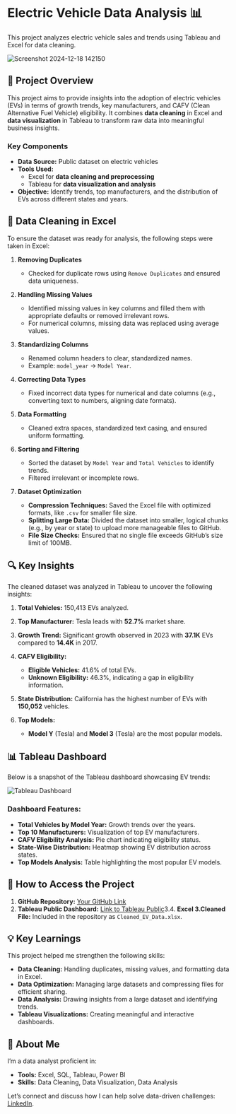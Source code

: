 # Electric Vehicle Data Analysis 📊  
This project analyzes electric vehicle sales and trends using Tableau and Excel for data cleaning.  

![Screenshot 2024-12-18 142150](https://github.com/user-attachments/assets/0ba1691c-2a21-4759-84a1-908bdddd43d5)

## 📌 Project Overview  
This project aims to provide insights into the adoption of electric vehicles (EVs) in terms of growth trends, key manufacturers, and CAFV (Clean Alternative Fuel Vehicle) eligibility. It combines **data cleaning** in Excel and **data visualization** in Tableau to transform raw data into meaningful business insights.

### Key Components  
- **Data Source:** Public dataset on electric vehicles  
- **Tools Used:**  
   - Excel for **data cleaning and preprocessing**  
   - Tableau for **data visualization and analysis**  
- **Objective:** Identify trends, top manufacturers, and the distribution of EVs across different states and years.  

## 🔧 Data Cleaning in Excel  
To ensure the dataset was ready for analysis, the following steps were taken in Excel:

1. **Removing Duplicates**  
   - Checked for duplicate rows using `Remove Duplicates` and ensured data uniqueness.

2. **Handling Missing Values**  
   - Identified missing values in key columns and filled them with appropriate defaults or removed irrelevant rows.
   - For numerical columns, missing data was replaced using average values.

3. **Standardizing Columns**  
   - Renamed column headers to clear, standardized names.
   - Example: `model_year` -> `Model Year`.

4. **Correcting Data Types**  
   - Fixed incorrect data types for numerical and date columns (e.g., converting text to numbers, aligning date formats).

5. **Data Formatting**  
   - Cleaned extra spaces, standardized text casing, and ensured uniform formatting.

6. **Sorting and Filtering**  
   - Sorted the dataset by `Model Year` and `Total Vehicles` to identify trends.  
   - Filtered irrelevant or incomplete rows.

7. **Dataset Optimization**  
   - **Compression Techniques:** Saved the Excel file with optimized formats, like `.csv` for smaller file size.
   - **Splitting Large Data:** Divided the dataset into smaller, logical chunks (e.g., by year or state) to upload more manageable files to GitHub.
   - **File Size Checks:** Ensured that no single file exceeds GitHub’s size limit of 100MB. 

## 🔍 Key Insights  
The cleaned dataset was analyzed in Tableau to uncover the following insights:

1. **Total Vehicles:** 150,413 EVs analyzed.
2. **Top Manufacturer:** Tesla leads with **52.7%** market share.
3. **Growth Trend:** Significant growth observed in 2023 with **37.1K** EVs compared to **14.4K** in 2017.
4. **CAFV Eligibility:**
   - **Eligible Vehicles:** 41.6% of total EVs.
   - **Unknown Eligibility:** 46.3%, indicating a gap in eligibility information.

5. **State Distribution:** California has the highest number of EVs with **150,052** vehicles.
6. **Top Models:**
   - **Model Y** (Tesla) and **Model 3** (Tesla) are the most popular models.

## 📊 Tableau Dashboard  
Below is a snapshot of the Tableau dashboard showcasing EV trends:

![Tableau Dashboard](link-to-your-screenshot-image-on-GitHub)  

### Dashboard Features:  
- **Total Vehicles by Model Year:** Growth trends over the years.
- **Top 10 Manufacturers:** Visualization of top EV manufacturers.
- **CAFV Eligibility Analysis:** Pie chart indicating eligibility status.
- **State-Wise Distribution:** Heatmap showing EV distribution across states.
- **Top Models Analysis:** Table highlighting the most popular EV models.

## 🚀 How to Access the Project  
1. **GitHub Repository:** [Your GitHub Link]()
2. **Tableau Public Dashboard:** [Link to Tableau Public](https://prod-apnortheast-a.online.tableau.com/#/site/shaikrajak8800-cb23630e8b/workbooks/2666892/views)3.4. **Excel      3.Cleaned File:** Included in the repository as `Cleaned_EV_Data.xlsx`.

## 💡 Key Learnings  
This project helped me strengthen the following skills:
- **Data Cleaning:** Handling duplicates, missing values, and formatting data in Excel.
- **Data Optimization:** Managing large datasets and compressing files for efficient sharing.
- **Data Analysis:** Drawing insights from a large dataset and identifying trends.
- **Tableau Visualizations:** Creating meaningful and interactive dashboards.

## 👤 About Me  
I’m a data analyst proficient in:
- **Tools:** Excel, SQL, Tableau, Power BI
- **Skills:** Data Cleaning, Data Visualization, Data Analysis

Let’s connect and discuss how I can help solve data-driven challenges: [LinkedIn](https://www.linkedin.com/in/shaik-rajak-0b9854167/).

